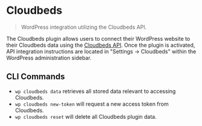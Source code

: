 # Cloudbeds

> WordPress integration utilizing the Cloudbeds API.  

The Cloudbeds plugin allows users to connect their WordPress website to their Cloudbeds data using the [Cloudbeds API](https://www.cloudbeds.com/features/api/). Once the plugin is activated, API integration instructions are located in "Settings -> Cloudbeds" within the WordPress administration sidebar.  

## CLI Commands

- `wp cloudbeds data` retrieves all stored data relevant to accessing Cloudbeds. 
- `wp cloudbeds new-token` will request a new access token from Cloudbeds.
- `wp cloudbeds reset` will delete all Cloudbeds plugin data.